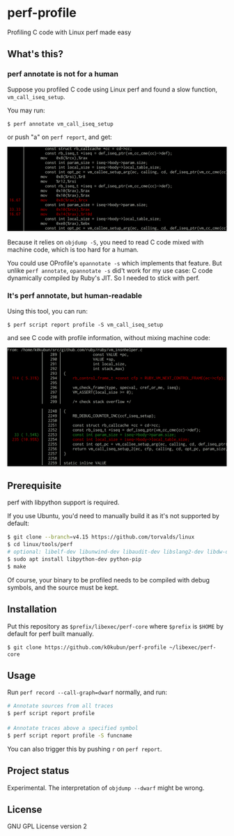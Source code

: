# perf-profile

Profiling C code with Linux perf made easy

## What's this?
### perf annotate is not for a human

Suppose you profiled C code using Linux perf and found a slow function, `vm_call_iseq_setup`.

You may run:

```
$ perf annotate vm_call_iseq_setup
```

or push "a" on `perf report`, and get:

![perf report](./images/perf-report.png)

Because it relies on `objdump -S`, you need to read C code mixed with machine code, which is too hard for a human.

You could use OProfile's `opannotate -s` which implements that feature.
But unlike `perf annotate`, `opannotate -s` did't work for my use case: C code dynamically compiled by Ruby's JIT.
So I needed to stick with perf.

### It's perf annotate, but human-readable

Using this tool, you can run:

```
$ perf script report profile -S vm_call_iseq_setup
```

and see C code with profile information, without mixing machine code:

![perf script report profile](./images/perf-script-report-profile.png)

## Prerequisite

perf with libpython support is required.

If you use Ubuntu, you'd need to manually build it as it's not supported by default:

```bash
$ git clone --branch=v4.15 https://github.com/torvalds/linux
$ cd linux/tools/perf
# optional: libelf-dev libunwind-dev libaudit-dev libslang2-dev libdw-dev
$ sudo apt install libpython-dev python-pip
$ make
```

Of course, your binary to be profiled needs to be compiled with debug symbols, and the source must be kept.

## Installation

Put this repository as `$prefix/libexec/perf-core` where `$prefix` is `$HOME` by default for perf built manually.

```
$ git clone https://github.com/k0kubun/perf-profile ~/libexec/perf-core
```

## Usage

Run `perf record --call-graph=dwarf` normally, and run:

```bash
# Annotate sources from all traces
$ perf script report profile

# Annotate traces above a specified symbol
$ perf script report profile -S funcname
```

You can also trigger this by pushing `r` on `perf report`.

## Project status

Experimental. The interpretation of `objdump --dwarf` might be wrong.

## License

GNU GPL License version 2
